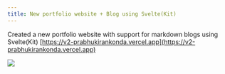 ```yaml
---
title: New portfolio website + Blog using Svelte(Kit)
---
```

Created a new portfolio website with support for markdown blogs using Svelte(Kit)
[https://v2-prabhukirankonda.vercel.app](https://v2-prabhukirankonda.vercel.app)

![](/portfolio-v2.png)